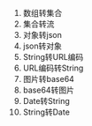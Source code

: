 1. 数组转集合
2. 集合转流
3. 对象转json
4. json转对象
5. String转URL编码
6. URL编码转String
7. 图片转base64
8. base64转图片
9. Date转String
10. String转Date